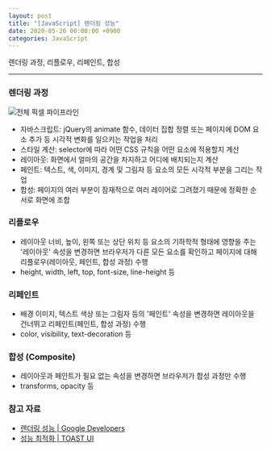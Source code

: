 ```yaml
---
layout: post
title: "[JavaScript] 렌더링 성능"
date: 2020-05-26 00:00:00 +0900
categories: JavaScript
---
```


렌더링 과정, 리플로우, 리페인트, 합성

---

### 렌더링 과정

![전체 픽셀 파이프라인](https://developers.google.com/web/fundamentals/performance/rendering/images/intro/frame-full.jpg?hl=ko)

- 자바스크립트: jQuery의 animate 함수, 데이터 집합 정렬 또는 페이지에 DOM 요소 추가 등 시각적 변화를 일으키는 작업을 처리
- 스타일 계산: selector에 따라 어떤 CSS 규칙을 어떤 요소에 적용할지 계산
- 레이아웃: 화면에서 얼마의 공간을 차지하고 어디에 배치되는지 계산
- 페인트: 텍스트, 색, 이미지, 경계 및 그림자 등 요소의 모든 시각적 부분을 그리는 작업
- 합성: 페이지의 여러 부분이 잠재적으로 여러 레이어로 그려졌기 때문에 정확한 순서로 화면에 조합

### 리플로우

- 레이아웃 너비, 높이, 왼쪽 또는 상단 위치 등 요소의 기하학적 형태에 영향을 주는 '레이아웃' 속성을 변경하면 브라우저가 다른 모든 요소를 확인하고 페이지에 대해 리플로우(레이아웃, 페인트, 합성 과정) 수행
- height, width, left, top, font-size, line-height 등

### 리페인트

- 배경 이미지, 텍스트 색상 또는 그림자 등의 '페인트' 속성을 변경하면 레이아웃을 건너뛰고 리페인트(페인트, 합성 과정) 수행
- color, visibility, text-decoration 등

### 합성 (Composite)

- 레이아웃과 페인트가 필요 없는 속성을 변경하면 브라우저가 합성 과정만 수행
- transforms, opacity 등

### 참고 자료

- [렌더링 성능 \| Google Developers](https://developers.google.com/web/fundamentals/performance/rendering?hl=ko)
- [성능 최적화 \| TOAST UI](https://ui.toast.com/fe-guide/ko_PERFORMANCE/)

